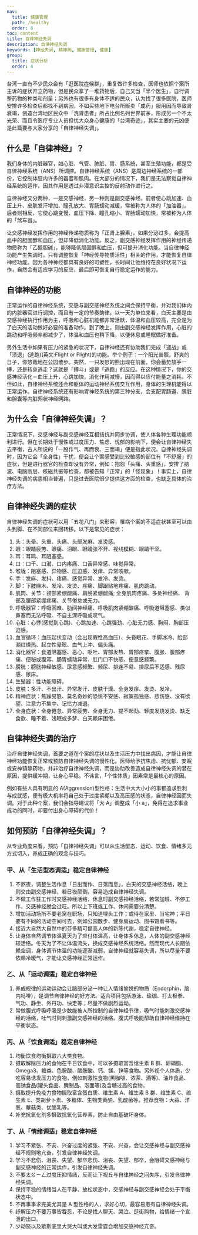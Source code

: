 ```yaml
---
nav:
  title: 健康管理
  path: /healthy
  order: 8
toc: content
title: 自律神经失调
description: 自律神经失调
keywords: [神经失调, 精神病, 健康管理, 健康]
group:
  title: 症状分析
  order: 4
---
```


台湾一直有不少民众会有「逛医院症候群」，重复做许多检查，医师也依照个案所主诉的症状开立药物，但是民众拿了一堆药物后，自己又当「半个医生」，自行调整药物的种类和剂量；另外也有很多有身体不适的民众，认为找了很多医院，医师安排许多检查后都找不到病因，不如买些地下电台所贩卖「成药」服用因而导致肾衰竭，创造台湾地区民众中「洗肾患者」所占比例名列世界前茅，形成另一个不太光荣、而且令医疗专业人员担忧大众身心健康的「台湾奇迹」，其实主要的元凶便是此篇要与大家分享的「自律神经失调」。

## 什么是「自律神经」？

我们身体的内脏器官，如心脏、气管、肺脏、胃、肠系统，甚至生殖功能，都是受自律神经系统（ANS）所调控。自律神经系统（ANS）是周边神经系统的一部份，它控制体腔内许多的器官和肌肉。在大部分的情况下，我们是无法察觉自律神经系统的运作，因其作用是透过非潜意识主控的反射动作进行之。

自律神经又分两种，一是交感神经，另一种则是副交感神经。前者使心跳加速、血压上升、皮肤发汗增加、瞳孔放大、胃肠蠕动减缓，常被称为人体的「加油器」。后者则相反，它使心跳变慢、血压下降、瞳孔缩小、胃肠蠕动加快，常被称为人体的「煞车器」。

让交感神经发挥作用的神经传递物质称为「正肾上腺素」，如果分泌过多，会提高血中的胆固醇和血压，但却降低消化功能。反之，副交感神经发挥作用的神经传递物质称为「乙醯胆碱」，能够降低胆固醇和血压，但可提升消化功能。当自律神经功能产生失调时，只有调整恢复「神经传导物质活性」相关的作用，才能恢复自律神经功能。因为各种神经都具有良好的可塑性，长时间让他维持在良好状况下运作，自然会有适应学习的反应，最后即可恢复自行稳定运作的能力。

## 自律神经的功能

正常运作的自律神经系统，交感与副交感神经系统之间会保持平衡，并对我们体内的内脏器官进行调控，而且有一定的节奏韵律。以一天为单位来看，白天主要是由交感神经执行作用为主，呼吸和心脏机能都非常活跃，体温和血压较高，完全是为了白天的活动做好必要的准备动作。到了晚上，则由副交感神经发挥作用，心脏的跳动和呼吸频率都减少了，体温和血压也稍下降，以便休息或睡眠做好准备。

另外生活中如果有压力的紧急的状况下，自律神经还有协助我们完成「迎战」或「溃退」(逃跑)(英文:Flight or Flight)的功能。举个例子：一个阳光普照，舒爽的日子，你悠哉地在公园散步。突然，一只发怒的熊出现在前面。你会蓄势放手一搏，还是转身逃走？这就是「搏斗」或是「逃跑」的反应。在这种情况下，你的交感神经活化－血压上升，心跳加快，消化作用减慢，因而得以应付能量之消耗。不但如此，自律神经系统还会和躯体的运动神经系统交互作用，身体的生理机能得以正常运作。自律神经系统还有影响胃神经系统的第三种分支，会支配胃肠道、胰脏和胆囊等内脏网状神经网路。

## 为什么会「自律神经失调」？

正常情况下，交感神经与副交感神经互相拮抗并同步协调，使人体各种生理功能顺利进行。但在长期处于慢性或过度压力、焦虑、忧郁的影响下，便会让自律神经失去平衡，古人所说的「一股作气、再而衰、三而竭」便是指此状况。自律神经失调时，因为它会「全身性」干扰，便会让个案感受到比较敏感的部位有「不舒服」的症状，但是进行器官的检查却没有异常，例如：抱怨「头痛、头重感」，安排了脑波、电脑断层、核磁共振等检查，都被告知「正常」的「怪现象」！事实上，自律神经失调的病患相当普遍，只是过去医院很少提供这方面的检查，也缺乏具体的治疗方法。

## 自律神经失调的症状

自律神经失调的症状可以用「五花八门」来形容，罹病个案的不适症状甚至可以由头到脚、在不同部位来回转移。以下是常见的症状：

1. 头：头晕、头重、头痛、头部发麻、发烫感。
2. 眼：眼睛疲劳、眼痛、泪眼、眼睛张不开、视线模糊、眼睛干涩。
3. 耳：耳鸣、耳阻塞感。
4. 口：口干、口渴、口内疼痛、口舌异常感、味觉异常。
5. 喉咙：阻塞感、异物感、压迫感、发痒、异常咳嗽。
6. 手：发麻、发抖、疼痛、感觉异常、发冷、发烫。
7. 脚：下肢麻木、发冷、发烫、疼痛、脚跟贴地疼痛、肌肉跳动。
8. 肌肉、关节：颈部紧绷酸痛、肩膀紧绷酸痛; 全身肌肉疼痛、多处神经痛、 背部及腰部紧绷疼痛、关节倦怠或无力。
9. 呼吸器官：呼吸困难、肋间神经痛、呼吸肌肉紧绷酸痛、呼吸道阻塞感、类似鼻塞而无法呼吸、不自主深呼吸或叹气。
10. 心脏：心悸(感觉到心跳)、心跳加速、心跳强劲、心脏无力感、胸闷、胸部压迫感。
11. 血官循环：血压起伏变动（会出现假性高血压）、头昏眼花、手脚冰冷、脸部潮红燥热、起立性晕眩、血气上冲、偏头痛。
12. 消化器官：食道阻塞感、恶心、呕吐、胃部发热、胃部痉挛、腹胀、腹部疼痛、便秘或腹泻、肠胃蠕动异常、肛门口不快感、便意感频繁。
13. 膀胱：膀胱神经敏感、尿意感频繁、频尿、排连不易、排尿后不适感、残尿感、尿床。
14. 生殖器：性功能障碍。
15. 皮肤：多汗、不出汗、异常发汗、皮肤干燥、全身发痒、发烫、发冷。
16. 精神症状：焦躁易怒、莫名奇妙的恐慌不安感、寂寞孤独感、悲伤感、没有欲望、注意力不集中、记忆力减退。
17. 全身症状：全身倦怠、异常疲劳、全身无力、提不起劲、轻度发烧发烫、缺乏食欲、睡不着、浅眠或多梦、白天赖床困倦。

## 自律神经失调的治疗

治疗自律神经失调，首要之道在个案的症状以及生活压力中找出病因，才能让自律神经功能恢复正常或预防自律神经失调的慢性化。医师给予抗焦虑、抗忧郁、安眠或安神镇静药物，并非治疗自律神经失调，而是协助改善造成自律神经失调的潜在原因，提供缓冲期，让身心平稳。不讳言，「个性体质」因素常是最核心的原因。

例如有些人具有明显的 A(Aggression)型性格：生活中大大小小的事都追求胜利与成就感，便有极大机率将自己处于过度紧绷以及高压感的状态，自律神经因而失调。对于此种个案，我们会指导建议将「大 A」调整成「小 a」，免得在追求事业成功的同时，却要付出身心障碍的代价！

## 如何预防「自律神经失调」？

从专业角度来看，预防「自律神经失调」可以从生活型态、运动、饮食、情绪多元方式切入，养成正确的观念与技巧。

### 甲、从「生活型态调适」稳定自律神经

1. 不熬夜，调整生活作息「日出而作、日落而息」，白天的交感神经活络，晚上则交由副交感神经，若日夜颠倒，容易造成自律神经失调。
2. 不做工作狂工作时交感神经活络，休息时副交感神经活络，若常加班、不停工作，交感神经就会过旺。所以上下班或工作、休闲需要分清楚。
3. 增加活动场所不要老窝在职场，只知道埋头工作；或待在家里、当宅神；平日要有不同的活动空间可去，例如公园散步、健身房运动、图书馆看书等。
4. 接近大自然大自然中的芬多精可提高人体的新陈代谢，稳定自律神经。
5. 让身体自然调节体温夏天为了应付体温高，让身体多休息，人体的副交感神经较活络。冬天为了不让体温流失，换成交感神经系统活络。然而现代人长期依赖空调，身体调节体温的功能逐渐减弱，自律神经就容易失调，所以尽量不要依赖冷暖气，才能让交感神经正常运作。

### 乙、从「运动调适」稳定自律神经

1. 养成规律的运动运动会让脑部分泌一种让人情绪愉悦的物质（Endorphin，脑内吗啡），是调节自律神经的好方法。适合项目包括游泳、瑜珈、打太极拳、气功、静坐、外丹功、快走等；尽量不做剧烈运动。
2. 常做腹式呼吸呼吸是少数能被人所控制的自律神经节律，吸气时能刺激交感神经的活络，吐气时则刺激副交感神经的活络。腹式呼吸能帮助自律神经维持在平衡状态。

### 丙、从「饮食调适」稳定自律神经

1. 均衡饮食均衡摄取六大类食物。
2. 摄取解除压力的食物在平日饮食中，可以多摄取富含维生素 B 群、卵磷脂、Omega3、糖类、色胺酸、酪胺酸、钙、镁、锌等食物。另外视个人体质，少吃容易诱发压力的食物，例如刺激性食物(黑咖啡、浓茶、酒等)、油炸食品、高钠食品(罐头食品、腌制品、泡面等)及含糖过高的食物。
3. 摄取提升免疫力食物摄取富含蛋白质、维生素 A、维生素 B 群、维生素 C、维生素 E、类胡萝卜素、多糖体、生物类黄酮、乳酸菌等。推荐食物：大蒜、洋葱、蕈菇类、优酪乳等。
4. 补充抗氧化剂多摄取抗氧化营养素，防止自由基破坏身体。

### 丁、从「情绪调适」稳定自律神经

1. 学习不紧张、不安、兴奋过度的紧张、不安、兴奋，会让交感神经与副交感神经不规则地亢奋，引发自律神经失调。
2. 学习不悲伤、沮丧、失望、郁卒悲伤、沮丧、失望、郁卒，会阻碍交感神经与副交感神经的正常运作，引发自律神经失调。
3. 不要太ㄍㄧㄥ过度压抑情绪，反而让下视丘与自律神经之间失序，引发自律神经失调。
4. 保持平稳的情绪当人在平静、放松状态中，交感神经与副交感神经会处于平衡状态中。
5. 不再事事求完美尤其是 A 型性格的人，求好心切，最容易患有自律神经失调。
6. 纾解压力不要万事皆吞忍，不论是找人聊天、哭泣、逛街购物，给情绪一个宣泄的出口。
7. 少动怒以及歇斯底里大哭大叫或大发雷霆会增加交感神经亢奋。
